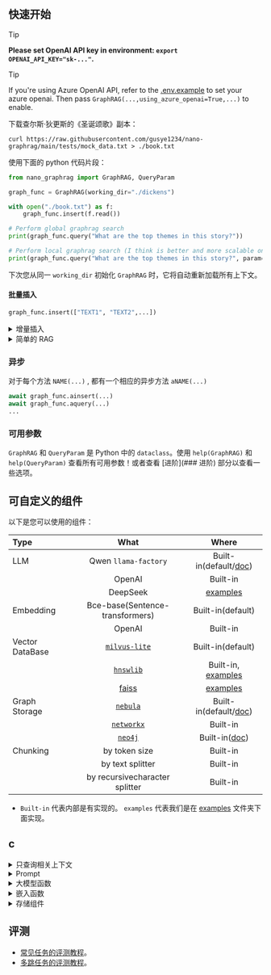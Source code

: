 ## 快速开始

> [!TIP]
>
> **Please set OpenAI API key in environment: `export OPENAI_API_KEY="sk-..."`.** 

> [!TIP]
> If you're using Azure OpenAI API, refer to the [.env.example](./.env.example.azure) to set your azure openai. Then pass `GraphRAG(...,using_azure_openai=True,...)` to enable.


下载查尔斯·狄更斯的《圣诞颂歌》副本：

```shell
curl https://raw.githubusercontent.com/gusye1234/nano-graphrag/main/tests/mock_data.txt > ./book.txt
```

使用下面的 python 代码片段：

```python
from nano_graphrag import GraphRAG, QueryParam

graph_func = GraphRAG(working_dir="./dickens")

with open("./book.txt") as f:
    graph_func.insert(f.read())

# Perform global graphrag search
print(graph_func.query("What are the top themes in this story?"))

# Perform local graphrag search (I think is better and more scalable one)
print(graph_func.query("What are the top themes in this story?", param=QueryParam(mode="local")))
```

下次您从同一 `working_dir` 初始化 `GraphRAG` 时，它将自动重新加载所有上下文。

#### 批量插入

```python
graph_func.insert(["TEXT1", "TEXT2",...])
```

<details>
<summary> 增量插入</summary>

`nano-graphrag` 支持增量插入，不会添加重复计算或数据：

```python
with open("./book.txt") as f:
    book = f.read()
    half_len = len(book) // 2
    graph_func.insert(book[:half_len])
    graph_func.insert(book[half_len:])
```

> `nano-graphrag` 使用内容的md5哈希作为密钥，因此不存在重复的块。
>
> 但是，每次插入时，都会重新计算图的社区并重新生成社区报告

</details>

<details>
<summary> 简单的 RAG</summary>

`nano-graphrag` 同样是支持简单的 RAG 插入和查询：

```python
graph_func = GraphRAG(working_dir="./dickens", enable_naive_rag=True)
...
# Query
print(rag.query(
      "What are the top themes in this story?",
      param=QueryParam(mode="naive")
)
```
</details>


### 异步

对于每个方法 `NAME(...)` , 都有一个相应的异步方法 `aNAME(...)`

```python
await graph_func.ainsert(...)
await graph_func.aquery(...)
...
```

### 可用参数

`GraphRAG` 和 `QueryParam` 是 Python 中的 `dataclass`。使用 `help(GraphRAG)` 和 `help(QueryParam)` 查看所有可用参数！或者查看 [进阶](### 进阶) 部分以查看一些选项。


## 可自定义的组件

以下是您可以使用的组件：

| Type            |                             What                             |                       Where                       |
| :-------------- | :----------------------------------------------------------: | :-----------------------------------------------: |
| LLM             |                      Qwen `llama-factory`                    |   Built-in(default/[doc](./docs/llm_deploy.md))   |
|                 |                            OpenAI                            |                     Built-in                      |
|                 |                           DeepSeek                           |              [examples](./examples)               |
| Embedding       |                Bce-base(Sentence-transformers)               |                 Built-in(default)                 |
|                 |                            OpenAI                            |                     Built-in                      |
| Vector DataBase |  [`milvus-lite`](https://github.com/milvus-io/milvus-lite)   |                 Built-in(default)                 |
|                 |        [`hnswlib`](https://github.com/nmslib/hnswlib)        |         Built-in, [examples](./examples)          |
|                 | [faiss](https://github.com/facebookresearch/faiss?tab=readme-ov-file) |              [examples](./examples)               |
| Graph Storage   |       [`nebula`](https://github.com/vesoft-inc/nebula)       | Built-in(default/[doc](./doc/use_nebula_for_graphrag.md)) |
|                 | [`networkx`](https://networkx.org/documentation/stable/index.html) |                     Built-in                      |
|                 |                [`neo4j`](https://neo4j.com/)                 | Built-in([doc](./doc/use_neo4j_for_graphrag.md)) |
| Chunking        |                        by token size                         |                     Built-in                      |
|                 |                       by text splitter                       |                     Built-in                      |
|                 |                by recursivecharacter splitter                |                     Built-in                      |

- `Built-in` 代表内部是有实现的。 `examples` 代表我们是在 [examples](./examples) 文件夹下面实现。

## c


<details>
<summary>只查询相关上下文</summary>

`graph_func.query` 返回最终答案而不进行流式传输。 

如果您想在项目中交互 `nano-graphrag` ，您可以使用 `param=QueryParam(..., only_need_context=True,...)`，它只会返回从图中检索到的上下文，例如：

````
# Local mode
-----Reports-----
```csv
id,	content
0,	# FOX News and Key Figures in Media and Politics...
1, ...
```
...

# Global mode
----Analyst 3----
Importance Score: 100
Donald J. Trump: Frequently discussed in relation to his political activities...
...
````

您可以将该上下文集成到您的自定义提示中。

</details>

<details>
<summary>Prompt</summary>

所有prompts都存放在`nano_graphrag.prompt.PROMPTS`字典对象中，可以自定义。

一些重要prompts:

- `PROMPTS["entity_extraction"]` 用于从文本块中提取实体和关系。
- `PROMPTS["community_report"]` 用于组织和总结图集群的描述。
- `PROMPTS["local_rag_response"]` 是本地搜​​索生成的系统提示模板。
- `PROMPTS["global_reduce_rag_response"]` 是全局搜索生成的系统提示模板。
- `PROMPTS["fail_response"]` 是当没有任何内容与用户查询相关时的后备响应。

</details>

<details>
<summary>大模型函数</summary>

目前总共用到了两种不同的llm模型，一个是用于入库的模型（`Qwen2.5-7B-Instruct-GPTQ-Int8`），一个是用于查询的模型（`zhiyan-Int8`）。

您可以在脚本中设置 `api_key`、`api_base`、`MODEL` 参数使用自定义的模型。

```python
MODEL = "zhiyan-v2.6-chat-int8"
api_key = 'Zhiyan123'
base_url="http://192.168.200.211:8100/v1"

MODEL_QWEN = "QWEN"
api_key_qwen = '0'
base_url_qwen="http://127.0.0.77:8012/v1/"

async def qwen2_complete(
    prompt, system_prompt=None, history_messages=[], **kwargs
) -> str:
    return await openai_complete_if_cache(
        MODEL_QWEN,
        prompt,
        api_key_qwen, 
        base_url_qwen,
        system_prompt=system_prompt,
        history_messages=history_messages,
        **kwargs,
    )

async def zhiyan_complete(
    prompt, system_prompt=None, history_messages=[], **kwargs
) -> str:
    return await openai_complete_if_cache(
        MODEL,
        prompt,
        api_key, 
        base_url,
        system_prompt=system_prompt,
        history_messages=history_messages,
        **kwargs,
    )
```

用自定义llm替换默认的gpt-4o模型:

```python
# Adjust the max token size or the max async requests if needed
def insert():
  GraphRAG(best_model_func=qwen2_complete, cheap_model_func=qwen2_complete, best_model_max_token_size=..., best_model_max_async=...)

def query():
  GraphRAG(best_model_func=zhiyan_complete, cheap_model_func=zhiyan_complete, best_model_max_token_size=..., best_model_max_async=...)
```

#### Json格式输出

除了gpt-4o等闭源模型能够很好的输出json格式，大部分开源模型不能稳定的输出json格式。本项目在`convert_response_to_json`中借助 [json_repair](https://github.com/mangiucugna/json_repair)` 库来修复llm返回的json字符串

</details>



<details>
<summary>嵌入函数</summary>

您可以将默认嵌入函数替换为任何 `_utils.EmbedddingFunc` 实例.

例如借助[sentencetransfomer](https://www.sbert.net/)库使用开源的网易 `bce-base_v1` 模型:

```python
EMBED_MODEL_PATH = "/data/tangbo/plms/bce-embedding-base_v1"

EMBED_MODEL = SentenceTransformer(
    EMBED_MODEL_PATH, cache_folder=WORKING_DIR, device="cpu"
)

@wrap_embedding_func_with_attrs(
    embedding_dim=EMBED_MODEL.get_sentence_embedding_dimension(),
    max_token_size=EMBED_MODEL.max_seq_length,
)
async def local_embedding(texts: list[str]) -> np.ndarray:
    return EMBED_MODEL.encode(texts, normalize_embeddings=True)
```

替换默认的向量模型函数:

```python
GraphRAG(embedding_func=local_embedding, embedding_batch_num=..., embedding_func_max_async=...)
```

You can refer to an [example](./examples/using_local_embedding_model.py) that use `sentence-transformer` to locally compute embeddings.
</details>


<details>
<summary>存储组件</summary>

你可以自定义所有跟存储相关的组件, 主要使用了三种存储组件:

**`base.BaseKVStorage` 用于存储数据键值对** 

- 默认情况下，我们使用磁盘文件存储作为后端
- `GraphRAG(.., key_string_value_json_storage_cls=YOURS,...)`

**`base.BaseVectorStorage` 用于索引嵌入**

- 默认使用 [`milvus-lite`](https://github.com/milvus-io/milvus-lite) 作为后端（不支持windows）。
- `GraphRAG(.., vector_db_storage_cls=YOURS,...)`

**`base.BaseGraphStorage` 用于存储知识图谱**

- 默认使用 [`nebula`](https://github.com/vesoft-inc/nebula) 作为后端，完整流程请查看[教程](./doc/use_nebula_for_graphrag.md)。
- `GraphRAG(.., graph_storage_cls=YOURS,...)`

您可以参考 `nano_graphrag.base` 查看各个组件的详细接口.
</details>



## 评测

- [常见任务的评测教程](./doc/eval_for_infer_global_sf.md)。
- [多跳任务的评测教程](./doc/eval_for_multihop.md)。

